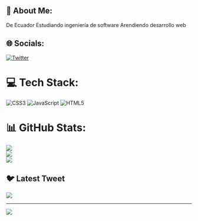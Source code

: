 ## 💫 About Me:
De Ecuador
Estudiando ingeniería de software
Arendiendo desarrollo web


## 🌐 Socials:
[![Twitter](https://img.shields.io/badge/Twitter-%231DA1F2.svg?logo=Twitter&logoColor=white)](https://twitter.com/@jdiegoz95) 

# 💻 Tech Stack:
![CSS3](https://img.shields.io/badge/css3-%231572B6.svg?style=flat&logo=css3&logoColor=white) ![JavaScript](https://img.shields.io/badge/javascript-%23323330.svg?style=flat&logo=javascript&logoColor=%23F7DF1E) ![HTML5](https://img.shields.io/badge/html5-%23E34F26.svg?style=flat&logo=html5&logoColor=white)
# 📊 GitHub Stats:
![](https://github-readme-stats.vercel.app/api?username=Zam-Getsu&theme=dark&hide_border=false&include_all_commits=false&count_private=false)<br/>
![](https://github-readme-streak-stats.herokuapp.com/?user=Zam-Getsu&theme=dark&hide_border=false)<br/>
![](https://github-readme-stats.vercel.app/api/top-langs/?username=Zam-Getsu&theme=dark&hide_border=false&include_all_commits=false&count_private=false&layout=compact)

## 🐦 Latest Tweet
[![](https://gtce.itsvg.in/api?username=@jdiegoz95)](https://github.com/VishwaGauravIn/github-twitter-card-embed)

---
[![](https://visitcount.itsvg.in/api?id=Zam-Getsu&icon=2&color=9)](https://visitcount.itsvg.in)

<!-- Proudly created with GPRM ( https://gprm.itsvg.in ) -->
